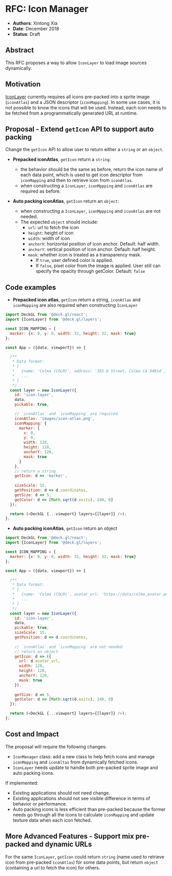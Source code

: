 # RFC: Icon Manager 

* **Authors**: Xintong Xia 
* **Date**: December 2018
* **Status**: Draft 

## Abstract

This RFC proposes a way to allow `IconLayer` to load image sources dynamically. 

## Motivation 

[IconLayer](/docs/layers/icon-layer.md) currently requires all icons pre-packed into a sprite image (`iconAtlas`) and a JSON descriptor (`iconMapping`). 
In some use cases, it is not possible to know the icons that will be used. Instead, each icon needs to be fetched from
a programmatically generated URL at runtime.
 
## Proposal - Extend `getIcon` API to support auto packing

Change the `getIcon` API to allow user to return either a `string` or an `object`.

- **Prepacked iconAtlas**, `getIcon` return a `string`:
  - the behavior should be the same as before, return the icon name of each data point, 
which is used to get icon descriptor from `iconMapping` and then to retrieve icon from `iconAtlas`. 
  -  when constructing a `IconLayer`, `iconMppping` and `iconAtlas` are required as before.

- **Auto packing iconAtlas**, `getIcon` return an `object`:
  -  when constructing a `IconLayer`, `iconMppping` and `iconAtlas` are not needed. 
  - The expected `object` should include:
    * `url`: url to fetch the icon
    * `height`: height of icon
    * `width`: width of icon
    * `anchorX`: horizontal position of icon anchor. Default: half width.
    * `anchorY`: vertical position of icon anchor. Default: half height.
    * `mask`: whether icon is treated as a transparency mask.
       - If `true`, user defined color is applied.
       - If `false`, pixel color from the image is applied. User still can specify the opacity through getColor.
      Default: `false`
 
## Code examples 

- **Prepacked icon atlas**, `getIcon` return a string, `iconAtlas` and `iconMapping` are also required when constructing `IconLayer`
```js
import DeckGL from '@deck.gl/react';
import {IconLayer} from '@deck.gl/layers';

const ICON_MAPPING = {
  marker: {x: 0, y: 0, width: 32, height: 32, mask: true}
};

const App = ({data, viewport}) => {

  /**
   * Data format:
   * [
   *   {name: 'Colma (COLM)', address: '365 D Street, Colma CA 94014', exits: 4214, coordinates: [-122.466233, 37.684638]},
   *   ...
   * ]
   */
  const layer = new IconLayer({
    id: 'icon-layer',
    data,
    pickable: true,

    // `iconAtlas` and `iconMapping` are required
    iconAtlas: 'images/icon-atlas.png',
    iconMapping: {
      marker: {
        x: 0,
        y: 0,
        width: 128,
        height: 128,
        anchorY: 128,
        mask: true
      }
    },
    // return a string
    getIcon: d => 'marker',
    
    sizeScale: 15,
    getPosition: d => d.coordinates,
    getSize: d => 5,
    getColor: d => [Math.sqrt(d.exits), 140, 0]
  });

  return (<DeckGL {...viewport} layers={[layer]} />);
};
```

- **Auto packing iconAtlas**, `getIcon` return an object
```js
import DeckGL from '@deck.gl/react';
import {IconLayer} from '@deck.gl/layers';

const ICON_MAPPING = {
  marker: {x: 0, y: 0, width: 32, height: 32, mask: true}
};

const App = ({data, viewport}) => {

  /**
   * Data format:
   * [
   *   {name: 'Colma (COLM)', avatar_url: 'https://data/colma_avatar.png', address: '365 D Street, Colma CA 94014', exits: 4214, coordinates: [-122.466233, 37.684638]},
   *   ...
   * ]
   */
  const layer = new IconLayer({
    id: 'icon-layer',
    data,
    pickable: true,
    sizeScale: 15,
    getPosition: d => d.coordinates,
    
    // `iconAtlas` and `iconMapping` are not needed
    // return an object 
    getIcon: d => ({
      url: d.avatar_url,
      width: 128,
      height: 128,
      anchorY: 128,
      mask: true
    }),
    
    getSize: d => 5,
    getColor: d => [Math.sqrt(d.exits), 140, 0]
  });

  return (<DeckGL {...viewport} layers={[layer]} />);
};
```

## Cost and Impact

The proposal will require the following changes:
- `IconManager` class: add a new class to help fetch icons and manage `iconMapping` and `iconAltas` from 
dynamically fetched icons. 
- `IconLayer` needs update to handle both pre-packed sprite image and auto packing icons.

If implemented:
- Existing applications should not need change.
- Existing applications should not see visible difference in terms of behavior or performance.
- Auto packing icons is less efficient than pre-packed because 
the former needs go through all the icons to calculate `iconMapping` 
and update texture data when each icon fetched.

## More Advanced Features - Support mix pre-packed and dynamic URLs 

For the same `IconLayer`, `getIcon` could return `string` (name used to retrieve icon from pre-packed `iconAtlas`) 
for some data points, but return `object` (containing a url to fetch the icon) for others.
